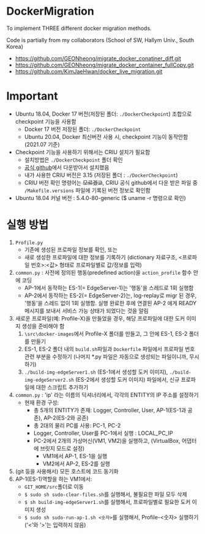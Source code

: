 # DockerMigration

To implement THREE different docker migration methods.

Code is partially from my collaborators (School of SW, Hallym Univ., South Korea)
- https://github.com/GEONheong/migrate_docker_conatiner_diff.git
- https://github.com/GEONheong/migrate_docker_container_fullCopy.git
- https://github.com/KimJaeHwan/docker_live_migration.git

# Important
- Ubuntu 18.04, Docker 17 버전(저장된 폴더: `./DockerCheckpoint`) 조합으로 checkpoint 기능을 사용함
	- Docker 17 버전 저장된 폴더: `./DockerCheckpoint`
	- Ubuntu 20.04, Docker 최신버전 사용 시, checkpoint 기능이 동작안함 (2021.07 기준)
- Checkpoint 기능을 사용하기 위해서는 CRIU 설치가 필요함
	- 설치방법은 `./DockerCheckpoint` 폴더 확인
	- [공식 github](https://github.com/checkpoint-restore/criu)에서 다운받아서 설치했음
	- 내가 사용한 CRIU 버전은 3.15 (저장된 폴더 : `./DockerCheckpoint`)
	- CRIU 버전 확인 명령어는 ~~모르겠고~~, CRIU 공식 github에서 다운 받은 파일 중 `/Makefile.versions` 파일에 기록된 버전 정보로 확인함
- Ubuntu 18.04 커널 버전 : 5.4.0-80-generic ($ uname -r 명령으로 확인)

# 실행 방법
1. `Profile.py`
	- 기존에 생성된 프로파일 정보를 확인, 또는
	- 새로 생성한 프로파일에 대한 정보를 기록하기 (dictionary 자료구조, <프로파일 번호>:<값> 형태로 프로파일별로 값/정보를 입력)
2. `common.py` : 사전에 정의된 행동(predefined action)을 `action_profile` 함수 안에 코딩
	- AP-1에서 동작하는 ES-1(= EdgeServer-1)는 '행동'을 스레드로 1회 실행함
	- AP-2에서 동작하는 ES-2(= EdgeServer-2)는, log-replay로 migr 된 경우, '행동'을 스레드 없이 1회 실행함. 실행 완료한 후에 연결된 AP-2 에게 READY 메시지를 보내서 서비스 가능 상태가 되었다는 것을 알림
3. 새로운 프로파일(예: Profile-X)을 만들었을 경우, 해당 프로파일에 대한 도커 이미지 생성을 준비해야 함
	1. `\src\docker-images`에서 Profile-X 폴더를 만들고, 그 안에 ES-1, ES-2 폴더를 만들기
	2. ES-1, ES-2 폴더 내의 `build.sh`파일과 `Dockerfile` 파일에서 프로파일 번호 관련 부분을 수정하기 (나머지 *.py 파일은 자동으로 생성되는 파일이니까, 무시하기)
	3. `./build-img-edgeServer1.sh` (ES-1에서 생성할 도커 이미지), `./build-img-edgeServer2.sh` (ES-2에서 생성할 도커 이미지) 파일에서, 신규 프로파일에 대한 스크립트 추가하기
4. `common.py` : 'ip' 라는 이름의 딕셔너리에서, 각각의 ENTITY의 IP 주소를 설정하기
	- 현재 환경 구성:
		- 총 5개의 ENTITY가 존재: Logger, Controller, User, AP-1(ES-1과 공존), AP-2(ES-2와 공존)
		- 총 2대의 물리 PC를 사용: PC-1, PC-2
		- Logger, Controller, User를 PC-1에서 실행 : LOCAL_PC_IP
		- PC-2에서 2개의 가상머신(VM1, VM2)을 실행하고, (VirtualBox, 어댑터에 브릿지 모드로 설정)
			- VM1에서 AP-1, ES-1을 실행
			- VM2에서 AP-2, ES-2를 실행
5. (git 등을 사용해서) 모든 호스트에 코드 동기화	
6. AP-1(ES-1)역할을 하는 VM1에서:
	- `GIT_HOME/src`폴더로 이동
	- `$ sudo sh sudo-clear-files.sh`를 실행해서, 불필요한 파일 모두 삭제
	- `$ sh build-img-edgeServer1.sh`를 실행해서, 프로파일별로 필요한 도커 이미지 생성
	- `$ sudo sh sudo-run-ap-1.sh <숫자>`를 실행해서, Profile-<숫자> 실행하기('<'와 '>'는 입력하지 않음)